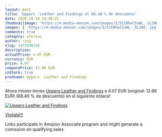 ```yaml
---
layout: post
title: 'Uppers  Leather and Findings al 68.40 % de descuento'
date: 2020-10-14 14:46:21
thumbnailImage: 'https://m.media-amazon.com/images/I/51IHhwlSuWL._SL200_.jpg'
images: [ 'https://m.media-amazon.com/images/I/51IHhwlSuWL._SL200_.jpg' ]
comments: true
category: ofertas
author: ring
slug: 1473338158
description:
actualPrice: 4.07 EUR
currency: EUR
price: 4.07
comparePrice: 12.88 EUR
inStock: true
prodname: Uppers  Leather and Findings
---
```


Ahora mismo tienes [Uppers  Leather and Findings](https://www.amazon.es/dp/1473338158/?tag=tolees-21) a 4.07 EUR (original: 12.88 EUR) (68.40 %  de descuento) en el siguiente enlace!

[![Uppers  Leather and Findings](https://m.media-amazon.com/images/I/51IHhwlSuWL._SL200_.jpg)](https://www.amazon.es/dp/1473338158/?tag=tolees-21)

[Visítala!!!](https://www.amazon.es/dp/1473338158/?tag=tolees-21)

Links participate in Amazon Associate program and might generate a comission on qualifying sales
